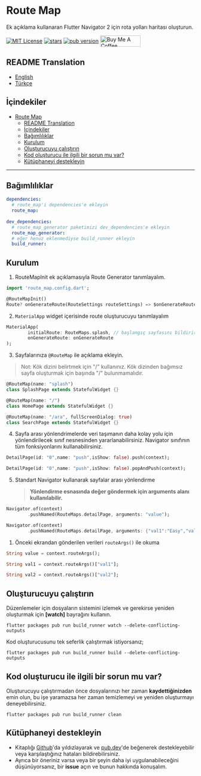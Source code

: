 # Route Map
Ek açıklama kullanaran Flutter Navigator 2 için rota yolları haritası oluşturun.

<p>    
<a href="https://img.shields.io/badge/License-MIT-green"><img     
align="center" src="https://img.shields.io/badge/License-MIT-green" alt="MIT License"></a>      
<a href="https://github.com/emintolgahanpolat/route_map"><img align="center" src="https://img.shields.io/github/stars/emintolgahanpolat/route_map?style=flat&logo=github&colorB=green&label=stars" alt="stars"></a>      
<a href="https://pub.dev/packages/route_map"><img     
align="center" src="https://img.shields.io/pub/v/route_map.svg?" alt="pub version"></a>      
<a href="https://www.buymeacoffee.com/emintpolat" target="_blank"><img align="center" src="https://cdn.buymeacoffee.com/buttons/v2/default-yellow.png" alt="Buy Me A Coffee" height="30px" width= "108px"></a>    
<p>  

## README Translation
- [English](README.md)
- [Türkçe](README.tr.md)

## İçindekiler
- [Route Map](#route-map)
  - [README Translation](#readme-translation)
  - [İçindekiler](#i̇çindekiler)
  - [Bağımlılıklar](#bağımlılıklar)
  - [Kurulum](#kurulum)
  - [Oluşturucuyu çalıştırın](#oluşturucuyu-çalıştırın)
  - [Kod oluşturucu ile ilgili bir sorun mu var?](#kod-oluşturucu-ile-ilgili-bir-sorun-mu-var)
  - [Kütüphaneyi destekleyin](#kütüphaneyi-destekleyin)

---
## Bağımlılıklar
```yaml  
dependencies:  
  # route_map'i dependencies'e ekleyin  
  route_map:  
  
dev_dependencies:  
  # route_map_generator paketimizi dev_dependencies'e ekleyin
  route_map_generator:  
  # eğer henüz eklenmediyse build_runner ekleyin  
  build_runner:  
```  
## Kurulum

1. RouteMapInit ek açıklamasıyla Route Generator tanımlayalım.
```dart
import 'route_map.config.dart';

@RouteMapInit()
Route? onGenerateRoute(RouteSettings routeSettings) => $onGenerateRoute(routeSettings);
```
2. `MaterialApp` widget içerisinde route oluşturucuyu tanımlayalım
```dart        
MaterialApp(
        initialRoute: RouteMaps.splash, // başlangıç sayfasını bildirir.
        onGenerateRoute: onGenerateRoute
);
```
3. Sayfalarınıza `@RouteMap` ile açıklama ekleyin.
>Not: Kök dizini belirtmek için "/" kullanınız. Kök dizinden bağımsız sayfa oluşturmak için başında "/" bulunmamalıdır.
```dart
@RouteMap(name: "splash")
class SplashPage extends StatefulWidget {}

@RouteMap(name: "/")
class HomePage extends StatefulWidget {}

@RouteMap(name: "/ara", fullScreenDialog: true)
class SearchPage extends StatefulWidget {}
```
4. Sayfa arası yönlendrimelerde veri taşımanın daha kolay yolu için yönlendirilecek sınıf nesnesinden yararlanabilirsiniz. Navigator sınıfının tüm fonksiyonlarını kullanabilirsiniz.
```dart  
DetailPage(id: "0",name: "push",isShow: false).push(context);

DetailPage(id: "0",name: "push",isShow: false).popAndPush(context);
```
5. Standart Navigator kullanarak sayfalar arası yönlendirme
   >**Yönlendirme esnasında değer göndermek için arguments alanı kullanılabilir.**
```dart
Navigator.of(context)
        .pushNamed(RouteMaps.detailPage, arguments: "value");

Navigator.of(context)
        .pushNamed(RouteMaps.detailPage, arguments: {"val1":"Easy","val2":"Route"});
```
1. Önceki ekrandan gönderilen verileri `routeArgs()` ile okuma
```dart
String value = context.routeArgs();

String val1 = context.routeArgs()["val1"];

String val2 = context.routeArgs()["val2"];
```

## Oluşturucuyu çalıştırın 
Düzenlemeler için dosyaların sistemini izlemek ve gerekirse yeniden oluşturmak için **[watch]** bayrağını kullanın.
```terminal  
flutter packages pub run build_runner watch --delete-conflicting-outputs 
```
Kod oluşturucusunu tek seferlik çalıştırmak istiyorsanız;
```terminal  
flutter packages pub run build_runner build --delete-conflicting-outputs 
```

## Kod oluşturucu ile ilgili bir sorun mu var?

Oluşturucuyu çalıştırmadan önce dosyalarınızı her zaman **kaydettiğinizden** emin olun, bu işe yaramazsa her zaman temizlemeyi ve yeniden oluşturmayı deneyebilirsiniz.

```terminal  
flutter packages pub run build_runner clean  
```  

## Kütüphaneyi destekleyin

- Kitaplığı [Github](https://github.com/emintolgahanpolat/route_map)'da yıldızlayarak ve [pub.dev](https://pub.dev/packages/route_map)'de beğenerek destekleyebilir veya karşılaştığınız hataları bildirebilirsiniz.
- Ayrıca bir öneriniz varsa veya bir şeyin daha iyi uygulanabileceğini düşünüyorsanız, bir **issue** açın ve bunun hakkında konuşalım.
